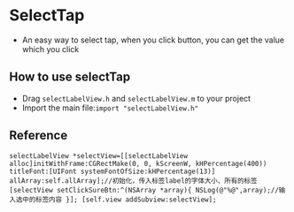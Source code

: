 # SelectTap
* An easy way to select tap, when you click button, you can get the value which you click
## How to use selectTap
* Drag `selectLabelView.h` and `selectLabelView.m` to your project
* Import the main file:`import "selectLabelView.h"`
## Reference
`selectLabelView *selectView=[[selectLabelView     alloc]initWithFrame:CGRectMake(0, 0, kScreenW, kHPercentage(400))     titleFont:[UIFont systemFontOfSize:kHPercentage(13)]     allArray:self.allArray];//初始化，传入标签label的字体大小、所有的标签
[selectView setClickSureBtn:^(NSArray *array){
NSLog(@"%@",array);//输入选中的标签内容
}];
[self.view addSubview:selectView];`
